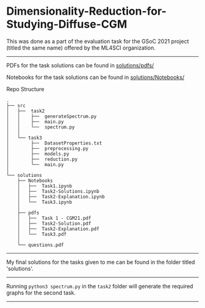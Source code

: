 # Dimensionality-Reduction-for-Studying-Diffuse-CGM

This was done as a part of the evaluation task for the GSoC 2021 project (titled the same name) offered by the ML4SCI organization.

***

PDFs for the task solutions can be found in [solutions/pdfs/](https://github.com/Naimish240/Dimensionality-Reduction-for-Studying-Diffuse-CGM/tree/main/solutions/pdfs)

Notebooks for the task solutions can be found in [solutions/Notebooks/](https://github.com/Naimish240/Dimensionality-Reduction-for-Studying-Diffuse-CGM/tree/main/solutions/notebooks)

Repo Structure
```
.
├── src
│   ├──  task2
│   │    ├──  generateSpectrum.py
│   │    ├──  main.py
│   │    └──  spectrum.py
│   │
│   └── task3
│        ├──  DatasetProperties.txt
│        ├──  preprocessing.py
│        ├──  models.py
│        ├──  reduction.py
│        └──  main.py
│
└── solutions
    ├── Notebooks
    │   ├──  Task1.ipynb
    │   ├──  Task2-Solutions.ipynb
    │   ├──  Task2-Explanation.ipynb
    │   └──  Task3.ipynb
    │
    ├── pdfs
    │   ├──  Task 1 - CGM21.pdf
    │   ├──  Task2-Solution.pdf
    │   ├──  Task2-Explanation.pdf
    │   └──  Task3.pdf
    │
    └── questions.pdf
```
***
 My final solutions for the tasks given to me can be found in the folder titled 'solutions'.
***
Running `python3 spectrum.py` in the `task2` folder will generate the required graphs for the second task.
***
